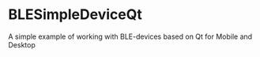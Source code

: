 # BLESimpleDeviceQt
A simple example of working with BLE-devices based on Qt for Mobile and Desktop
